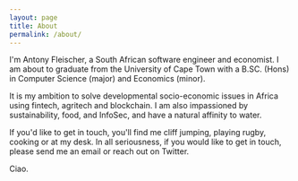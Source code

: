 ```yaml
---
layout: page
title: About
permalink: /about/
---
```

I'm Antony Fleischer, a South African software engineer and economist. I am about to graduate from the University of Cape Town with a B.SC. (Hons) in Computer Science (major) and Economics (minor). 

It is my ambition to solve developmental socio-economic issues in Africa using fintech, agritech and blockchain. I am also impassioned by sustainability, food, and InfoSec, and have a natural affinity to water. 

If you'd like to get in touch, you'll find me cliff jumping, playing rugby, cooking or at my desk. In all seriousness, if you would like to get in touch, please send me an email or reach out on Twitter. 

Ciao. 

